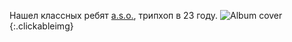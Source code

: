 ---
---
Нашел классных ребят [a.s.o.](https://www.discogs.com/release/27267825-aso-aso), трипхоп в 23 году.
![Album cover]( {{site.url}}/assets/images/aso_aso.jpg){:.clickableimg}